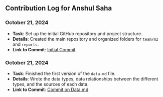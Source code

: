 ## Contribution Log for Anshul Saha

### October 21, 2024
- **Task**: Set up the initial GitHub repository and project structure.
- **Details**: Created the main repository and organized folders for `team/m2` and `reports`.
- **Link to Commit**: [Initial Commit](https://github.com/sheldor1510/spotifynder/commit/a5f52495c62180f60006eb7d8c79441463789094)

### October 21, 2024
- **Task**: Finished the first version of the `data.md` file.
- **Details**: Wrote the data types, data relationships between the different types, and the sources of each data. 
- **Link to Commit**: [Commit on Data.md](https://github.com/sheldor1510/spotifynder/commit/939e54889ee6b9773e67c1358cd9cd087c067aa2)